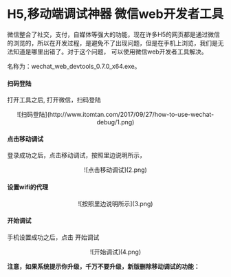 # H5,移动端调试神器 微信web开发者工具

微信整合了社交，支付，自媒体等强大的功能，现在许多H5的网页都是通过微信的浏览的，所以在开发过程，是避免不了出现问题，但是在手机上浏览，我们是无法知道是哪里出错了。对于这个问题， 可以使用微信web开发者工具解决。


名称为：wechat_web_devtools_0.7.0_x64.exe。


#### 扫码登陆

打开工具之后, 打开微信，扫码登陆
<div align=center>
![扫码登陆](http://www.itomtan.com/2017/09/27/how-to-use-wechat-debug/1.png)
</div>


#### 点击移动调试

登录成功之后，点击移动调试，按照里边说明所示，
<div align=center>
![点击移动调试](2.png)
</div>


#### 设置wifi的代理
<div align=center>
![按照里边说明所示](3.png)
</div>


#### 开始调试

手机设置成功之后，点击 开始调试
<div align=center>
![开始调试](4.png)
</div>



**注意，如果系统提示你升级，千万不要升级，新版删除移动调试的功能：**
